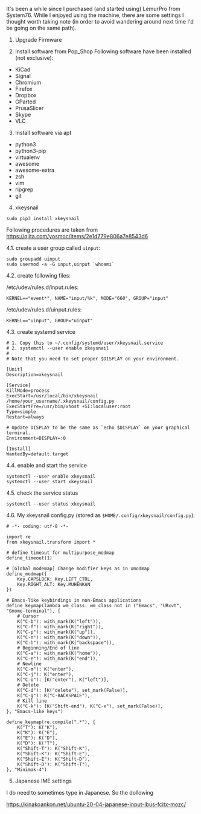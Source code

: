 
It's been a while since I purchased (and started using) LemurPro from System76. While I enjoyed using the machine, there are some settings I thought worth taking note (in order to avoid wandering around next time I'd be going on the same path). 

1. Upgrade Firmware

2. Install software from Pop_Shop
Following software have been installed (not exclusive): 
- KiCad
- Signal
- Chromium
- Firefox
- Dropbox
- GParted
- PrusaSlicer
- Skype
- VLC

3. Install software via apt
- python3
- python3-pip
- virtualenv
- awesome
- awesome-extra
- zsh
- vim
- ripgrep
- git

4. xkeysnail
```
sudo pip3 install xkeysnail
```

Following procedures are taken from https://qiita.com/yosmoc/items/2e1d779e806a7e8543d6

4.1. create a user group called `uinput`:
```
sudo groupadd uinput
sudo usermod -a -G input,uinput `whoami`
```

4.2. create following files:

/etc/udev/rules.d/input.rules:
```
KERNEL=="event*", NAME="input/%k", MODE="660", GROUP="input"
```

/etc/udev/rules.d/uinput.rules:
```
KERNEL=="uinput", GROUP="uinput"
```

4.3. create systemd service

```
# 1. Copy this to ~/.config/systemd/user/xkeysnail.service
# 2. systemctl --user enable xkeysnail
#
# Note that you need to set proper $DISPLAY on your environment.

[Unit]
Description=xkeysnail

[Service]
KillMode=process
ExecStart=/usr/local/bin/xkeysnail /home/your_username/.xkeysnail/config.py
ExecStartPre=/usr/bin/xhost +SI:localuser:root
Type=simple
Restart=always

# Update DISPLAY to be the same as `echo $DISPLAY` on your graphical terminal.
Environment=DISPLAY=:0

[Install]
WantedBy=default.target
```

4.4. enable and start the service

```
systemctl --user enable xkeysnail
systemctl --user start xkeysnail
```

4.5. check the service status

```
systemctl --user status xkeysnail
```

4.6. My xkeysnail config.py (stored as `$HOME/.config/xkeysnail/config.py`):
```
# -*- coding: utf-8 -*-

import re
from xkeysnail.transform import *

# define timeout for multipurpose_modmap
define_timeout(1)

# [Global modemap] Change modifier keys as in xmodmap
define_modmap({
    Key.CAPSLOCK: Key.LEFT_CTRL,
    Key.RIGHT_ALT: Key.MUHENKAN
})

# Emacs-like keybindings in non-Emacs applications
define_keymap(lambda wm_class: wm_class not in ("Emacs", "URxvt", "Gnome-terminal"), {
    # Cursor
    K("C-b"): with_mark(K("left")),
    K("C-f"): with_mark(K("right")),
    K("C-p"): with_mark(K("up")),
    K("C-n"): with_mark(K("down")),
    K("C-h"): with_mark(K("backspace")),
    # Beginning/End of line
    K("C-a"): with_mark(K("home")),
    K("C-e"): with_mark(K("end")),
    # Newline
    K("C-m"): K("enter"),
    K("C-j"): K("enter"),
    K("C-o"): [K("enter"), K("left")],
    # Delete
    K("C-d"): [K("delete"), set_mark(False)],
    K("C-g"): K("C-BACKSPACE"),
    # Kill line
    K("C-k"): [K("Shift-end"), K("C-x"), set_mark(False)],
}, "Emacs-like keys")

define_keymap(re.compile(".*"), {
    K("T"): K("K"),
    K("K"): K("E"),
    K("E"): K("D"),
    K("D"): K("T"),
    K("Shift-T"): K("Shift-K"),
    K("Shift-K"): K("Shift-E"),
    K("Shift-E"): K("Shift-D"),
    K("Shift-D"): K("Shift-T"),
}, "Minimak-4")

```

5. Japanese IME settings

I do need to sometimes type in Japanese. So the dollowing 

https://kinakoankon.net/ubuntu-20-04-japanese-input-ibus-fcitx-mozc/








